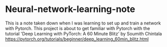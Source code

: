 # Neural-network-learning-note
This is a note taken down when I was learning to set up and train a network with Pytorch.
This project is about to get familiar with Pytorch with the tutorial 'Deep Learning with PyTorch: A 60 Minute Blitz' by Soumith Chintala
https://pytorch.org/tutorials/beginner/deep_learning_60min_blitz.html
